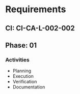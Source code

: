 # Requirements

## CI: CI-CA-L-002-002
## Phase: 01

### Activities
- Planning
- Execution
- Verification
- Documentation
